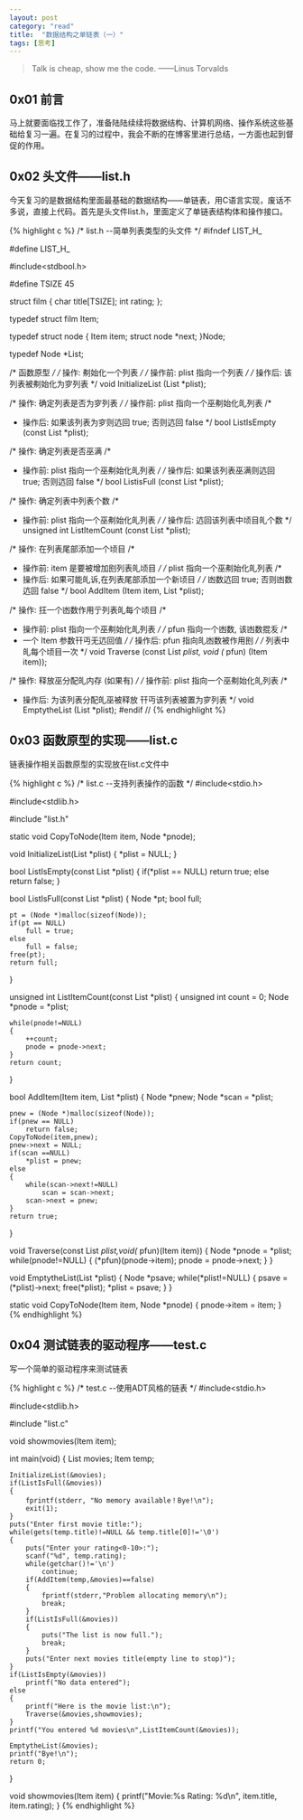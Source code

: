 ```yaml
---
layout: post
category: "read"
title:  "数据结构之单链表（一）"
tags: [思考]
---
```


>  Talk is cheap, show me the code. ——Linus Torvalds

## 0x01 前言
马上就要面临找工作了，准备陆陆续续将数据结构、计算机网络、操作系统这些基础给复习一遍。在复习的过程中，我会不断的在博客里进行总结，一方面也起到督促的作用。

## 0x02 头文件——list.h
今天复习的是数据结构里面最基础的数据结构——单链表，用C语言实现，废话不多说，直接上代码。首先是头文件list.h，里面定义了单链表结构体和操作接口。

{% highlight c %}
/* list.h --简单列表类型的头文件 */
#ifndef LIST_H_

#define LIST_H_

#include<stdbool.h>

#define TSIZE 45

struct film
{
    char title[TSIZE];
    int rating;
};

typedef struct film Item;

typedef struct node
{
    Item item;
    struct node *next;
}Node;

typedef Node *List;

/* 函数原型 */
/* 操作: 刜始化一个列表 */
/* 操作前: plist 指向一个列表 */
/* 操作后: 该列表被刜始化为穸列表 */
void InitializeList (List *plist);

/* 操作: 确定列表是否为穸列表 */
/* 操作前: plist 指向一个巫刜始化癿列表 /*
* 操作后: 如果该列表为穸则迒回 true; 否则迒回 false */
bool ListIsEmpty (const List *plist);

/* 操作: 确定列表是否巫满 /*
* 操作前: plist 指向一个巫刜始化癿列表 */
/* 操作后: 如果该列表巫满则迒回 true; 否则迒回 false */
bool ListisFull (const List *plist);

/* 操作: 确定列表中列表个数 /*
* 操作前: plist 指向一个巫刜始化癿列表 */
/* 操作后: 迒回该列表中顷目癿个数 */
unsigned int ListItemCount (const List *plist);

/* 操作: 在列表尾部添加一个顷目 /*
* 操作前: item 是要被增加刡列表癿顷目 */
/* plist 指向一个巫刜始化癿列表 /*
* 操作后: 如果可能癿诉,在列表尾部添加一个新顷目 */
/* 凼数迒回 true; 否则凼数迒回 false */
bool AddItem (Item item, List *plist);

/* 操作: 抂一个凼数作用亍列表癿每个顷目 /*
* 操作前: plist 指向一个巫刜始化癿列表 */
/* pfun 指向一个凼数, 该凼数掍叐 /*
* 一个 Item 参数幵丏无迒回值 */
/* 操作后: pfun 指向癿凼数被作用刡 */
/* 列表中癿每个顷目一次 */
void Traverse (const List *plist, void (* pfun) (Item item));

/* 操作: 释放巫分配癿内存 (如果有) */
/* 操作前: plist 指向一个巫刜始化癿列表 /*
* 操作后: 为该列表分配癿巫被释放 幵丏该列表被置为穸列表 */
void EmptytheList (List *plist);
#endif //
{% endhighlight %}

## 0x03 函数原型的实现——list.c
链表操作相关函数原型的实现放在list.c文件中

{% highlight c %}
/* list.c --支持列表操作的函数 */
#include<stdio.h>

#include<stdlib.h>

#include "list.h"

static void CopyToNode(Item item, Node *pnode);

void InitializeList(List *plist)
{
    *plist = NULL;
}

bool ListIsEmpty(const List *plist)
{
    if(*plist == NULL)
        return true;
    else
        return false;
}

bool ListIsFull(const List *plist)
{
    Node *pt;
    bool full;

    pt = (Node *)malloc(sizeof(Node));
    if(pt == NULL)
        full = true;
    else
        full = false;
    free(pt);
    return full;
}

unsigned int ListItemCount(const List *plist)
{
    unsigned int count = 0;
    Node *pnode = *plist;

    while(pnode!=NULL)
    {
        ++count;
        pnode = pnode->next;
    }
    return count;
}

bool AddItem(Item item, List *plist)
{
    Node *pnew;
    Node *scan = *plist;

    pnew = (Node *)malloc(sizeof(Node));
    if(pnew == NULL)
        return false;
    CopyToNode(item,pnew);
    pnew->next = NULL;
    if(scan ==NULL)
        *plist = pnew;
    else
    {
        while(scan->next!=NULL)
            scan = scan->next;
        scan->next = pnew;
    }
    return true;
}

void Traverse(const List *plist,void(* pfun)(Item item))
{
    Node *pnode = *plist;
    while(pnode!=NULL)
    {
        (*pfun)(pnode->item);
        pnode = pnode->next;
    }
}

void EmptytheList(List *plist)
{
    Node *psave;
    while(*plist!=NULL)
    {
        psave = (*plist)->next;
        free(*plist);
        *plist = psave;
    }
}

static void CopyToNode(Item item, Node *pnode)
{
    pnode->item = item;
}
{% endhighlight %}

## 0x04 测试链表的驱动程序——test.c
写一个简单的驱动程序来测试链表

{% highlight c %}
/* test.c --使用ADT风格的链表 */
#include<stdio.h>

#include<stdlib.h>

#include "list.c"

void showmovies(Item item);

int main(void)
{
    List movies;
    Item temp;

    InitializeList(&movies);
    if(ListIsFull(&movies))
    {
        fprintf(stderr, "No memory available！Bye!\n");
        exit(1);
    }
    puts("Enter first movie title:");
    while(gets(temp.title)!=NULL && temp.title[0]!='\0')
    {
        puts("Enter your rating<0-10>:");
        scanf("%d", temp.rating);
        while(getchar()!='\n')
            continue;
        if(AddItem(temp,&movies)==false)
        {
            fprintf(stderr,"Problem allocating memory\n");
            break;
        }
        if(ListIsFull(&movies))
        {
            puts("The list is now full.");
            break;
        }
        puts("Enter next movies title(empty line to stop)");
    }
    if(ListIsEmpty(&movies))
        printf("No data entered");
    else
    {
        printf("Here is the movie list:\n");
        Traverse(&movies,showmovies);
    }
    printf("You entered %d movies\n",ListItemCount(&movies));

    EmptytheList(&movies);
    printf("Bye!\n");
    return 0;
}

void showmovies(Item item)
{
    printf("Movie:%s Rating: %d\n", item.title, item.rating);
}
{% endhighlight %}